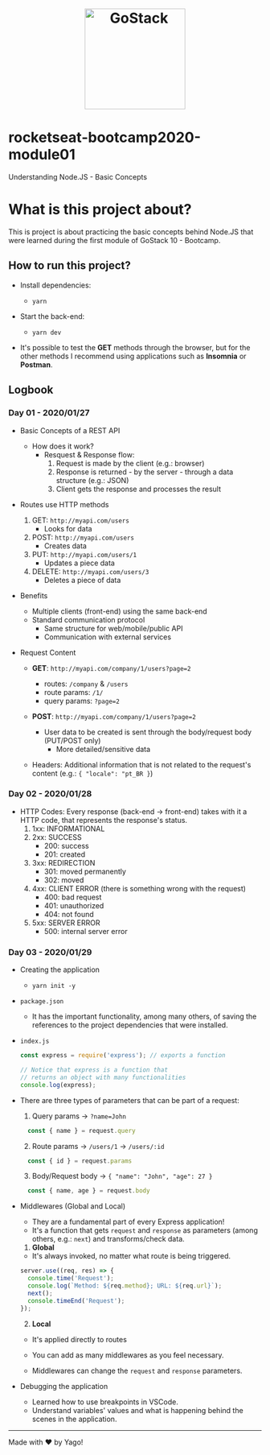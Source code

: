 <h1 align="center">
    <img alt="GoStack" src="https://rocketseat-cdn.s3-sa-east-1.amazonaws.com/bootcamp-header.png" width="200px" />
</h1>

# rocketseat-bootcamp2020-module01
Understanding Node.JS - Basic Concepts

# What is this project about?
This is project is about practicing the basic concepts behind Node.JS that 
were learned during the first module of GoStack 10 - Bootcamp.

## How to run this project?
  - Install dependencies:
    - `yarn`
  - Start the back-end:
    - `yarn dev`

  - It's possible to test the **GET** methods through the browser, but for the other
  methods I recommend using applications such as **Insomnia** or **Postman**.
  
## Logbook
### Day 01 - 2020/01/27
  * Basic Concepts of a REST API
    * How does it work?
      * Resquest & Response flow:
        1. Request is made by the client (e.g.: browser)
        2. Response is returned - by the server - through a data structure (e.g.: JSON)
        3. Client gets the response and processes the result

  * Routes use HTTP methods
    1. GET: `http://myapi.com/users`
        * Looks for data
    2. POST: `http://myapi.com/users`
        * Creates data
    3. PUT: `http://myapi.com/users/1`
        * Updates a piece data
    4. DELETE: `http://myapi.com/users/3`
        * Deletes a piece of data

  - Benefits
    - Multiple clients (front-end) using the same back-end
    - Standard communication protocol
      - Same structure for web/mobile/public API
      - Communication with external services

  - Request Content
    - **GET**: `http://myapi.com/company/1/users?page=2`
      - routes: `/company` & `/users`
      - route params: `/1/`
      - query params: `?page=2`

    - **POST**: `http://myapi.com/company/1/users?page=2`
      - User data to be created is sent through the body/request body (PUT/POST only)
        - More detailed/sensitive data

    - Headers: Additional information that is not related to the request's content (e.g.: `{ "locale": "pt_BR }`)

### Day 02 - 2020/01/28
  - HTTP Codes: Every response (back-end -> front-end) takes with it a HTTP code, that represents the response's status.
    1. 1xx: INFORMATIONAL
    2. 2xx: SUCCESS
        - 200: success
        - 201: created
    3. 3xx: REDIRECTION
        - 301: moved permanently
        - 302: moved
    4. 4xx: CLIENT ERROR (there is something wrong with the request)
        - 400: bad request
        - 401: unauthorized
        - 404: not found
    5. 5xx: SERVER ERROR
        - 500: internal server error

### Day 03 - 2020/01/29 
  - Creating the application
    - ` yarn init -y `
  - `package.json`
    - It has the important functionality, among many others, of saving the references
    to the project dependencies that were installed.

  - `index.js`
    ```javascript
    const express = require('express'); // exports a function

    // Notice that express is a function that
    // returns an object with many functionalities
    console.log(express);
    ```

  - There are three types of parameters that can be part of a request:
    1. Query params -> `?name=John`
      ```javascript
        const { name } = request.query
      ```
    2. Route params -> `/users/1` -> `/users/:id`
      ```javascript
        const { id } = request.params
      ```
    3. Body/Request body -> `{ "name": "John", "age": 27 }`
      ```javascript
        const { name, age } = request.body
      ```

  - Middlewares (Global and Local)
    - They are a fundamental part of every Express application!
    - It's a function that gets `request` and `response` as parameters (among others, e.g.: `next`)
    and transforms/check data.
    
    1. **Global**
      - It's always invoked, no matter what route is being triggered.
      ```javascript
      server.use((req, res) => {
        console.time('Request');
        console.log(`Method: ${req.method}; URL: ${req.url}`);
        next();
        console.timeEnd('Request');
      });
      ```
    2. **Local**
      - It's applied directly to routes
    
    - You can add as many middlewares as you feel necessary.
    - Middlewares can change the `request` and `response` parameters.

  - Debugging the application
    - Learned how to use breakpoints in VSCode.
    - Understand variables' values and what is happening behind the scenes in the application.

  ---

Made with ♥ by Yago!